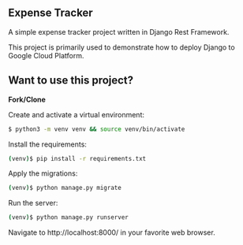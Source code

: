 ## Expense Tracker

A simple expense tracker project written in Django Rest Framework.

This project is primarily used to demonstrate how to deploy Django to Google Cloud Platform.

## Want to use this project?

**Fork/Clone**

Create and activate a virtual environment:

```bash
$ python3 -m venv venv && source venv/bin/activate
```

Install the requirements:
```bash
(venv)$ pip install -r requirements.txt
```
Apply the migrations:
```bash
(venv)$ python manage.py migrate
```
Run the server:
```bash
(venv)$ python manage.py runserver
```
Navigate to http://localhost:8000/ in your favorite web browser.
